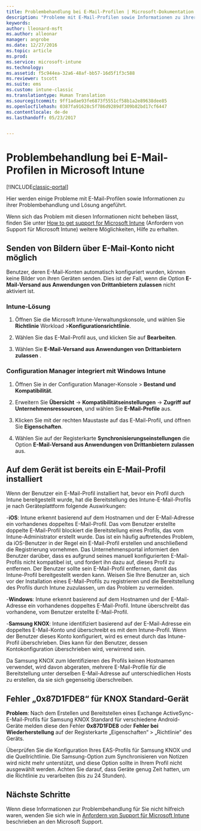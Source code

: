 ```yaml
---
title: Problembehandlung bei E-Mail-Profilen | Microsoft-Dokumentation
description: "Probleme mit E-Mail-Profilen sowie Informationen zu ihrer Problembehandlung und Lösung."
keywords: 
author: lleonard-msft
ms.author: alleonar
manager: angrobe
ms.date: 12/27/2016
ms.topic: article
ms.prod: 
ms.service: microsoft-intune
ms.technology: 
ms.assetid: f5c944ea-32a6-48af-bb57-16d5f1f3c588
ms.reviewer: tscott
ms.suite: ems
ms.custom: intune-classic
ms.translationtype: Human Translation
ms.sourcegitcommit: 9ff1adae93fe6873f5551cf58b1a2e89638dee85
ms.openlocfilehash: 0387fa91628c5f786d9289df309b82bd17cf6447
ms.contentlocale: de-de
ms.lasthandoff: 05/23/2017


---
```


# <a name="troubleshoot-email-profiles-in-microsoft-intune"></a>Problembehandlung bei E-Mail-Profilen in Microsoft Intune

[!INCLUDE[classic-portal](../includes/classic-portal.md)]

Hier werden einige Probleme mit E-Mail-Profilen sowie Informationen zu ihrer Problembehandlung und Lösung angeführt.

Wenn sich das Problem mit diesen Informationen nicht beheben lässt, finden Sie unter [How to get support for Microsoft Intune](how-to-get-support-for-microsoft-intune.md) (Anfordern von Support für Microsoft Intune) weitere Möglichkeiten, Hilfe zu erhalten.


## <a name="unable-to-send-images-from--email-account"></a>Senden von Bildern über E-Mail-Konto nicht möglich
Benutzer, deren E-Mail-Konten automatisch konfiguriert wurden, können keine Bilder von ihren Geräten senden.
Dies ist der Fall, wenn die Option **E-Mail-Versand aus Anwendungen von Drittanbietern zulassen**  nicht aktiviert ist.

### <a name="intune-solution"></a>Intune-Lösung

1.  Öffnen Sie die Microsoft Intune-Verwaltungskonsole, und wählen Sie **Richtlinie** Workload &gt;**Konfigurationsrichtlinie**.

2.  Wählen Sie das E-Mail-Profil aus, und klicken Sie auf **Bearbeiten**.

3.  Wählen Sie **E-Mail-Versand aus Anwendungen von Drittanbietern zulassen** .

### <a name="configuration-manager-integrated-with-intune-solution"></a>Configuration Manager integriert mit Windows Intune

1.  Öffnen Sie in der Configuration Manager-Konsole &gt; **Bestand und Kompatibilität**.

2.  Erweitern Sie **Übersicht** -&gt; **Kompatibilitätseinstellungen** -&gt; **Zugriff auf Unternehmensressourcen**, und wählen Sie **E-Mail-Profile** aus.

3.  Klicken Sie mit der rechten Maustaste auf das E-Mail-Profil, und öffnen Sie **Eigenschaften**.

4.  Wählen Sie auf der Registerkarte **Synchronisierungseinstellungen** die Option **E-Mail-Versand aus Anwendungen von Drittanbietern zulassen** aus.


## <a name="device-already-has-an-email-profile-installed"></a>Auf dem Gerät ist bereits ein E-Mail-Profil installiert

Wenn der Benutzer ein E-Mail-Profil installiert hat, bevor ein Profil durch Intune bereitgestellt wurde, hat die Bereitstellung des Intune-E-Mail-Profils je nach Geräteplattform folgende Auswirkungen:

-**iOS**: Intune erkennt basierend auf dem Hostnamen und der E-Mail-Adresse ein vorhandenes doppeltes E-Mail-Profil. Das vom Benutzer erstellte doppelte E-Mail-Profil blockiert die Bereitstellung eines Profils, das vom Intune-Administrator erstellt wurde. Das ist ein häufig auftretendes Problem, da iOS-Benutzer in der Regel ein E-Mail-Profil erstellen und anschließend die Registrierung vornehmen. Das Unternehmensportal informiert den Benutzer darüber, dass es aufgrund seines manuell konfigurierten E-Mail-Profils nicht kompatibel ist, und fordert ihn dazu auf, dieses Profil zu entfernen. Der Benutzer sollte sein E-Mail-Profil entfernen, damit das Intune-Profil bereitgestellt werden kann. Weisen Sie Ihre Benutzer an, sich vor der Installation eines E-Mail-Profils zu registrieren und die Bereitstellung des Profils durch Intune zuzulassen, um das Problem zu vermeiden.

-**Windows**: Intune erkennt basierend auf dem Hostnamen und der E-Mail-Adresse ein vorhandenes doppeltes E-Mail-Profil. Intune überschreibt das vorhandene, vom Benutzer erstellte E-Mail-Profil.

-**Samsung KNOX**: Intune identifiziert basierend auf der E-Mail-Adresse ein doppeltes E-Mail-Konto und überschreibt es mit dem Intune-Profil. Wenn der Benutzer dieses Konto konfiguriert, wird es erneut durch das Intune-Profil überschrieben. Dies kann für den Benutzer, dessen Kontokonfiguration überschrieben wird, verwirrend sein.

Da Samsung KNOX zum Identifizieren des Profils keinen Hostnamen verwendet, wird davon abgeraten, mehrere E-Mail-Profile für die Bereitstellung unter derselben E-Mail-Adresse auf unterschiedlichen Hosts zu erstellen, da sie sich gegenseitig überschreiben.

## <a name="error--0x87d1fde8-for-knox-standard-device"></a>Fehler „0x87D1FDE8“ für KNOX Standard-Gerät
**Problem**: Nach dem Erstellen und Bereitstellen eines Exchange ActiveSync-E-Mail-Profils für Samsung KNOX Standard für verschiedene Android-Geräte melden diese den Fehler **0x87D1FDE8** oder **Fehler bei Wiederherstellung** auf der Registerkarte „Eigenschaften“ &gt; „Richtlinie“ des Geräts.

Überprüfen Sie die Konfiguration Ihres EAS-Profils für Samsung KNOX und die Quellrichtlinie. Die Samsung-Option zum Synchronisieren von Notizen wird nicht mehr unterstützt, und diese Option sollte in Ihrem Profil nicht ausgewählt werden. Achten Sie darauf, dass Geräte genug Zeit hatten, um die Richtlinie zu verarbeiten (bis zu 24 Stunden).

## <a name="next-steps"></a>Nächste Schritte
Wenn diese Informationen zur Problembehandlung für Sie nicht hilfreich waren, wenden Sie sich wie in [Anfordern von Support für Microsoft Intune](how-to-get-support-for-microsoft-intune.md) beschrieben an den Microsoft Support.

